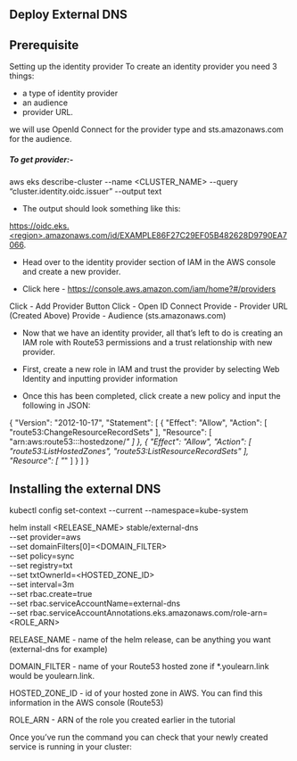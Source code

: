 ## Deploy External DNS

## Prerequisite

Setting up the identity provider
To create an identity provider you need 3 things: 
- a type of identity provider
- an audience 
- provider URL. 

we will use OpenId Connect for the provider type and sts.amazonaws.com for the audience.

##### To get provider:- 

aws eks describe-cluster --name <CLUSTER_NAME> --query “cluster.identity.oidc.issuer” --output text

* The output should look something like this:

https://oidc.eks.<region>.amazonaws.com/id/EXAMPLE86F27C29EF05B482628D9790EA7066.


* Head over to the identity provider section of IAM in the AWS console and create a new provider.

* Click here - https://console.aws.amazon.com/iam/home?#/providers 

Click - Add Provider Button
Click - Open ID Connect
Provide - Provider URL (Created Above)
Provide - Audience (sts.amazonaws.com)

* Now that we have an identity provider, all that’s left to do is creating an IAM role with Route53 permissions and a trust relationship with new provider.

* First, create a new role in IAM and trust the provider by selecting Web Identity and inputting provider information

* Once this has been completed, click create a new policy and input the following in JSON:

{
  "Version": "2012-10-17",
  "Statement": [
    {
      "Effect": "Allow",
      "Action": [
        "route53:ChangeResourceRecordSets"
      ],
      "Resource": [
        "arn:aws:route53:::hostedzone/*"
      ]
    },
    {
      "Effect": "Allow",
      "Action": [
        "route53:ListHostedZones",
        "route53:ListResourceRecordSets"
      ],
      "Resource": [
        "*"
      ]
    }
  ]
}



  

## Installing the external DNS

kubectl config set-context --current --namespace=kube-system
  
helm install <RELEASE_NAME> stable/external-dns \
--set provider=aws \
--set domainFilters[0]=<DOMAIN_FILTER>\
--set policy=sync \
--set registry=txt \
--set txtOwnerId=<HOSTED_ZONE_ID> \
--set interval=3m \
--set rbac.create=true \
--set rbac.serviceAccountName=external-dns \
--set rbac.serviceAccountAnnotations.eks\.amazonaws\.com/role-arn=<ROLE_ARN>

RELEASE_NAME - name of the helm release, can be anything you want (external-dns for example)

DOMAIN_FILTER - name of your Route53 hosted zone if *.youlearn.link would be youlearn.link. 

HOSTED_ZONE_ID - id of your hosted zone in AWS. You can find this information in the AWS console (Route53)

ROLE_ARN - ARN of the role you created earlier in the tutorial

Once you’ve run the command you can check that your newly created service is running in your cluster:



